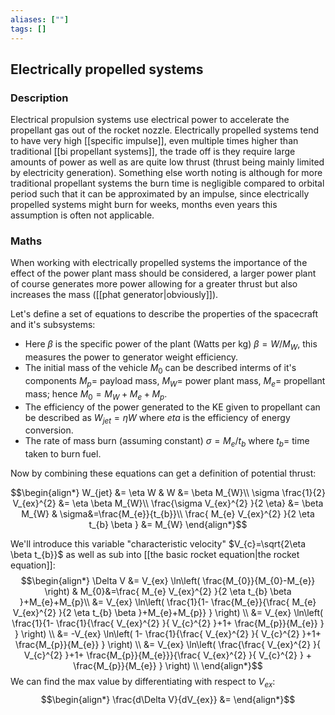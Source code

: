 ```yaml
---
aliases: [""]
tags: []
---
```


## Electrically propelled systems

### Description

Electrical propulsion systems use electrical power to accelerate the propellant gas out of the rocket nozzle. Electrically propelled systems tend to have very high [[specific impulse]], even multiple times higher than traditional [[bi propellant systems]], the trade off is they require large amounts of power as well as are quite low thrust (thrust being mainly limited by electricity generation).
Something else worth noting is although for more traditional propellant systems the burn time is negligible compared to orbital period such that it can be approximated by an impulse, since electrically propelled systems might burn for weeks, months even years this assumption is often not applicable.

### Maths

When working with electrically propelled systems the importance of the effect of the power plant mass should be considered, a larger power plant of course generates more power allowing for a greater thrust but also increases the mass ([[phat generator|obviously]]).

Let's define a set of equations to describe the properties of the spacecraft and it's subsystems:
- Here $\beta$ is the specific power of the plant (Watts per kg) $\beta=W/M_W$, this measures the power to generator weight efficiency.
- The initial mass of the vehicle $M_{0}$ can be described interms of it's components $M_{p}=$ payload mass, $M_W=$ power plant mass, $M_{e}=$ propellant mass; hence $M_{0}=M_W+M_e+M_p$.
- The efficiency of the power generated to the KE given to propellant can be described as $W_{jet}=\eta W$ where $eta$ is the efficiency of energy conversion.
- The rate of mass burn (assuming constant) $\sigma=M_{e}/t_{b}$ where $t_{b}=$ time taken to burn fuel.

Now by combining these equations can get a definition of potential thrust:

$$\begin{align*}
W_{jet} &= \eta W & W &= \beta M_{W}\\
\sigma \frac{1}{2} V_{ex}^{2} &= \eta \beta M_{W}\\
 \frac{\sigma V_{ex}^{2} }{2 \eta} &= \beta M_{W} & \sigma&=\frac{M_{e}}{t_{b}}\\
\frac{ M_{e} V_{ex}^{2} }{2 \eta t_{b} \beta } &= M_{W}
\end{align*}$$


We'll introduce this variable "characteristic velocity" $V_{c}=\sqrt{2\eta \beta t_{b}}$ as well as sub into [[the basic rocket equation|the rocket equation]]:
$$\begin{align*}
\Delta V &= V_{ex} \ln\left( \frac{M_{0}}{M_{0}-M_{e}} \right)  & M_{0}&=\frac{ M_{e} V_{ex}^{2} }{2 \eta t_{b} \beta }+M_{e}+M_{p}\\
  &= V_{ex} \ln\left( \frac{1}{1- \frac{M_{e}}{\frac{ M_{e} V_{ex}^{2} }{2 \eta t_{b} \beta }+M_{e}+M_{p}} } \right) \\
  &= V_{ex} \ln\left( \frac{1}{1- \frac{1}{\frac{  V_{ex}^{2} }{ V_{c}^{2} }+1+ \frac{M_{p}}{M_{e}} } } \right) \\
  &= -V_{ex} \ln\left( 1- \frac{1}{\frac{  V_{ex}^{2} }{ V_{c}^{2} }+1+ \frac{M_{p}}{M_{e}} }   \right) \\
  &= V_{ex} \ln\left( \frac{\frac{  V_{ex}^{2} }{ V_{c}^{2} }+1+ \frac{M_{p}}{M_{e}}}{\frac{  V_{ex}^{2} }{ V_{c}^{2} } + \frac{M_{p}}{M_{e}} } \right) \\
\end{align*}$$
We can find the max value by differentiating with respect to $V_{ex}$:
$$\begin{align*}
\frac{d\Delta V}{dV_{ex}} &= 
\end{align*}$$